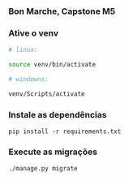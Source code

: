 ### Bon Marche, Capstone M5

### Ative o venv
```bash
# linux: 

source venv/bin/activate

# windowns: 

venv/Scripts/activate

```

### Instale as dependências 
```
pip install -r requirements.txt
```
### Execute as migrações
```
./manage.py migrate
